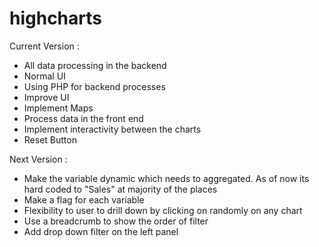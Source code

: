 # highcharts

Current Version : 
- All data processing in the backend
- Normal UI
- Using PHP for backend processes
- Improve UI
- Implement Maps
- Process data in the front end
- Implement interactivity between the charts
- Reset Button

Next Version : 
- Make the variable dynamic which needs to aggregated. As of now its hard coded to "Sales" at majority of the places
- Make a flag for each variable
- Flexibility to user to drill down by clicking on randomly on any chart
- Use a breadcrumb to show the order of filter
- Add drop down filter on the left panel

